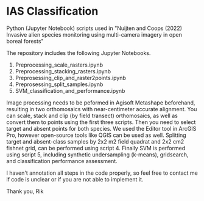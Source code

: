 # IAS Classification
Python (Jupyter Notebook) scripts used in "Nuijten and Coops (2022) Invasive alien species monitoring using multi-camera imagery in open boreal forests"


The repository includes the following Jupyter Notebooks.

1. Preprocessing_scale_rasters.ipynb
2. Preprocessing_stacking_rasters.ipynb
3. Preprosessing_clip_and_raster2points.ipynb
4. Preprosessing_split_samples.ipynb
5. SVM_classification_and_performance.ipynb

Image processing needs to be peformed in Agisoft Metashape beforehand, resulting in two orthomosaics with near-centimeter accurate alignment. You can scale, stack and clip (by field transect) orthomosaics, as well as convert them to points using the first three scripts. Then you need to select target and absent points for both species. We used the Editor tool in ArcGIS Pro, however open-source tools like QGIS can be used as well. Splitting target and absent-class samples by 2x2 m2 field quadrat and 2x2 cm2 fishnet grid, can be performed using script 4. Finally SVM is performed using script 5, including synthetic undersampling (k-means), gridsearch, and classification performance assessment.

I haven't annotation all steps in the code properly, so feel free to contact me if code is unclear or if you are not able to implement it.

Thank you,
Rik
